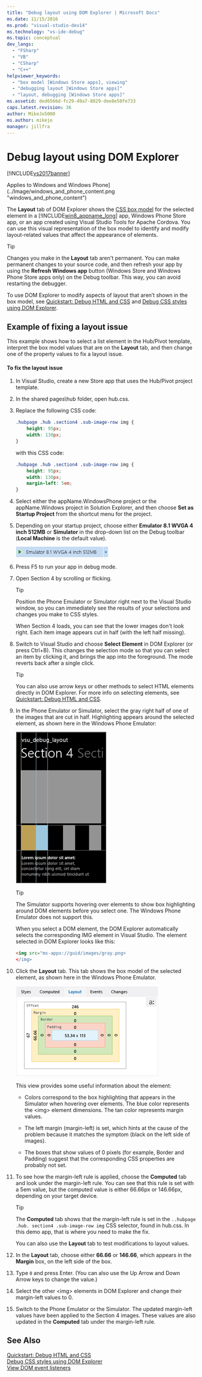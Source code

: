 ```yaml
---
title: "Debug layout using DOM Explorer | Microsoft Docs"
ms.date: 11/15/2016
ms.prod: "visual-studio-dev14"
ms.technology: "vs-ide-debug"
ms.topic: conceptual
dev_langs: 
  - "FSharp"
  - "VB"
  - "CSharp"
  - "C++"
helpviewer_keywords: 
  - "box model [Windows Store apps], viewing"
  - "debugging layout [Windows Store apps]"
  - "layout, debugging [Windows Store apps]"
ms.assetid: ded6566d-fc29-49a7-8029-dee8e50fe733
caps.latest.revision: 36
author: MikeJo5000
ms.author: mikejo
manager: jillfra
---
```

# Debug layout using DOM Explorer
[!INCLUDE[vs2017banner](../includes/vs2017banner.md)]

Applies to Windows and Windows Phone](../Image/windows_and_phone_content.png "windows_and_phone_content")  
  
 The **Layout** tab of DOM Explorer shows the [CSS box model](http://go.microsoft.com/fwlink/?LinkID=238778) for the selected element in a [!INCLUDE[win8_appname_long](../includes/win8-appname-long-md.md)] app, Windows Phone Store app, or an app created using Visual Studio Tools for Apache Cordova. You can use this visual representation of the box model to identify and modify layout-related values that affect the appearance of elements.  
  
> [!TIP]
>  Changes you make in the **Layout** tab aren't permanent. You can make permanent changes to your source code, and then refresh your app by using the **Refresh Windows app** button (Windows Store and Windows Phone Store apps only) on the Debug toolbar. This way, you can avoid restarting the debugger.  
  
 To use DOM Explorer to modify aspects of layout that aren’t shown in the box model, see [Quickstart: Debug HTML and CSS](../debugger/quickstart-debug-html-and-css.md) and [Debug CSS styles using DOM Explorer](../debugger/debug-css-styles-using-dom-explorer.md).  
  
## Example of fixing a layout issue  
 This example shows how to select a list element in the Hub/Pivot template, interpret the box model values that are on the **Layout** tab, and then change one of the property values to fix a layout issue.  
  
#### To fix the layout issue  
  
1. In Visual Studio, create a new Store app that uses the Hub/Pivot project template.  
  
2. In the shared pages\hub folder, open hub.css.  
  
3. Replace the following CSS code:  
  
    ```css  
    .hubpage .hub .section4 .sub-image-row img {  
        height: 95px;  
        width: 130px;  
    }  
    ```  
  
     with this CSS code:  
  
    ```css  
    .hubpage .hub .section4 .sub-image-row img {  
        height: 95px;  
        width: 130px;  
        margin-left: 5em;  
    }  
    ```  
  
4. Select either the appName.WindowsPhone project or the appName.Windows project in Solution Explorer, and then choose **Set as Startup Project** from the shortcut menu for the project.  
  
5. Depending on your startup project, choose either **Emulator 8.1 WVGA 4 inch 512MB** or **Simulator** in the drop-down list on the Debug toolbar (**Local Machine** is the default value).  
  
     ![Selecting a debug target](../debugger/media/js-dom-debug-target-emu.png "JS_DOM_Debug_Target_Emu")  
  
6. Press F5 to run your app in debug mode.  
  
7. Open Section 4 by scrolling or flicking.  
  
    > [!TIP]
    >  Position the Phone Emulator or Simulator right next to the Visual Studio window, so you can immediately see the results of your selections and changes you make to CSS styles.  
  
     When Section 4 loads, you can see that the lower images don't look right. Each item image appears cut in half (with the left half missing).  
  
8. Switch to Visual Studio and choose **Select Element** in DOM Explorer (or press Ctrl+B). This changes the selection mode so that you can select an item by clicking it, and brings the app into the foreground. The mode reverts back after a single click.  
  
    > [!TIP]
    >  You can also use arrow keys or other methods to select HTML elements directly in DOM Explorer. For more info on selecting elements, see [Quickstart: Debug HTML and CSS](../debugger/quickstart-debug-html-and-css.md).  
  
9. In the Phone Emulator or Simulator, select the gray right half of one of the images that are cut in half. Highlighting appears around the selected element, as shown here in the Windows Phone Emulator:  
  
     ![Selecting a DOM element](../debugger/media/js-css-layout-select.png "JS_CSS_Layout_Select")  
  
    > [!TIP]
    >  The Simulator supports hovering over elements to show box highlighting around DOM elements before you select one. The Windows Phone Emulator does not support this.  
  
     When you select a DOM element, the DOM Explorer automatically selects the corresponding IMG element in Visual Studio. The element selected in DOM Explorer looks like this:  
  
    ```html  
    <img src="ms-appx://guid/images/gray.png>   
    </img>  
    ```  
  
10. Click the **Layout** tab. This tab shows the box model of the selected element, as shown here in the Windows Phone Emulator.  
  
     ![Layout tab of DOM Explorer](../debugger/media/js-css-layout.png "JS_CSS_Layout")  
  
     This view provides some useful information about the element:  
  
    -   Colors correspond to the box highlighting that appears in the Simulator when hovering over elements. The blue color represents the \<img> element dimensions. The tan color represents margin values.  
  
    -   The left margin (margin-left) is set, which hints at the cause of the problem because it matches the symptom (black on the left side of images).  
  
    -   The boxes that show values of 0 pixels (for example, Border and Padding) suggest that the corresponding CSS properties are probably not set.  
  
11. To see how the margin-left rule is applied, choose the **Computed** tab and look under the margin-left rule. You can see that this rule is set with a 5em value, but the computed value is either 66.66px or 146.66px, depending on your target device.  
  
    > [!TIP]
    >  The **Computed** tab shows that the margin-left rule is set in the `..hubpage .hub. section4 .sub-image-row img` CSS selector, found in hub.css. In this demo app, that is where you need to make the fix.  
  
     You can also use the **Layout** tab to test modifications to layout values.  
  
12. In the **Layout** tab, choose either **66.66** or **146.66**, which appears in the **Margin** box, on the left side of the box.  
  
13. Type `0` and press Enter. (You can also use the Up Arrow and Down Arrow keys to change the value.)  
  
14. Select the other \<img> elements in DOM Explorer and change their margin-left values to 0.  
  
15. Switch to the Phone Emulator or the Simulator. The updated margin-left values have been applied to the Section 4 images. These values are also updated in the **Computed** tab under the margin-left rule.  
  
## See Also  
 [Quickstart: Debug HTML and CSS](../debugger/quickstart-debug-html-and-css.md)   
 [Debug CSS styles using DOM Explorer](../debugger/debug-css-styles-using-dom-explorer.md)   
 [View DOM event listeners](../debugger/view-dom-event-listeners.md)
